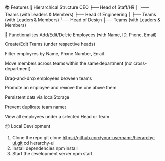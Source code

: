 📚 Features
👥 Hierarchical Structure
CEO
├── Head of Staff/HR
│ ├── Teams (with Leaders & Members)
├── Head of Engineering
│ ├── Teams (with Leaders & Members)
└── Head of Design
├── Teams (with Leaders & Members)

🔨 Functionalities
 Add/Edit/Delete Employees (with Name, ID, Phone, Email)

 Create/Edit Teams (under respective heads)

 Filter employees by Name, Phone Number, Email

 Move members across teams within the same department (not cross-department)

 Drag-and-drop employees between teams

 Promote an employee and remove the one above them

 Persistent data via localStorage

 Prevent duplicate team names

 View all employees under a selected Head or Team

📦 Local Development
1. Clone the repo
git clone https://github.com/your-username/hierarchy-ui.git
cd hierarchy-ui
2. Install dependencies
npm install
3. Start the development server
npm start
